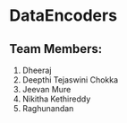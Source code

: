# DataEncoders
## Team Members:
1. Dheeraj
1. Deepthi Tejaswini Chokka
1. Jeevan Mure
1. Nikitha Kethireddy
1. Raghunandan
